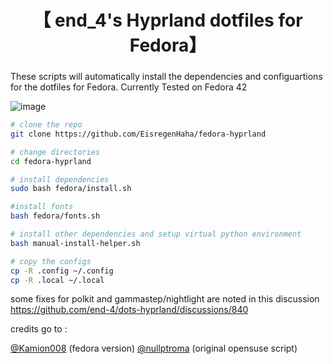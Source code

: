 <div align="center">
    <h1>【 end_4's Hyprland dotfiles for Fedora】</h1>
    <h3></h3>
</div>

These scripts will automatically install the dependencies and configuartions for the dotfiles for Fedora.
Currently Tested on Fedora 42

![image](https://github.com/user-attachments/assets/c824d283-de7a-4730-a310-d6b468a71689)

```bash
# clone the repo
git clone https://github.com/EisregenHaha/fedora-hyprland

# change directories 
cd fedora-hyprland

# install dependencies
sudo bash fedora/install.sh

#install fonts
bash fedora/fonts.sh

# install other dependencies and setup virtual python environment
bash manual-install-helper.sh

# copy the configs
cp -R .config ~/.config
cp -R .local ~/.local
 ```

some fixes for polkit and gammastep/nightlight are noted in this discussion https://github.com/end-4/dots-hyprland/discussions/840


credits go to :

[@Kamion008](https://github.com/Kamion008) (fedora version)
[@nullptroma](https://github.com/nullptroma) (original opensuse script)

